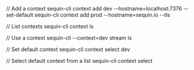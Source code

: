 // Add a context
sequin-cli context add dev --hostname=localhost:7376 --set-default
sequin-cli context add prod --hostname=sequin.io --tls

// List contexts
sequin-cli context ls

// Use a context
sequin-cli --context=dev stream ls

// Set default context
sequin-cli context select dev

// Select default context from a list
sequin-cli context select
